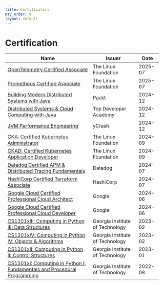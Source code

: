 ```yaml
---
title: Certification
nav_order: 9
layout: default
---
```


# Certification

| Name                                                                                                                               | Issuer                       | Date     |
| ---------------------------------------------------------------------------------------------------------------------------------- | ---------------------------- | ------------------ |
| [OpenTelemetry Certified Associate](https://www.credly.com/badges/f216e5e8-4b3f-4e16-bb91-a7466d099cbe)                                 | The Linux Foundation         | 2025-07|
| [Prometheus Certified Associate](https://www.credly.com/badges/03963611-ab9f-4969-93eb-66c01f03714a)                                   | The Linux Foundation         | 2025-07|
| [Building Modern Distributed Systems with Java](https://coursera.org/share/11f8f5fb4545998fa63652a5c90e0da5)                      | Packt                        | 2024-12|
| [Distributed Systems & Cloud Computing with Java](https://www.udemy.com/certificate/UC-18e6ca80-d033-474e-8b69-65ef3eea9abb/)         | Top Developer Academy        | 2024-12|
| [JVM Performance Engineering](https://tier1app.com/training/academy/2024_12_1ka3pg.pdf)                                              | yCrash                       | 2024-12|
| [CKA: Certified Kubernetes Administrator](https://www.credly.com/badges/3a8f1346-b5fa-40bd-8d17-460cbdfa6b25)                      | The Linux Foundation         | 2024-09|
| [CKAD: Certified Kubernetes Application Developer](https://www.credly.com/badges/759a6dc9-5917-46bf-b291-1e3c8e254914)                | The Linux Foundation         | 2024-09|
| [Datadog Certified APM & Distributed Tracing Fundamentals](https://www.credly.com/badges/0cbd42dd-3d10-486e-b935-145dffbd670b)          | Datadog                      | 2024-07|
| [HashiCorp Certified Terraform Associate](https://www.credly.com/badges/394fc1a7-d193-4c0e-b202-0e9b150bc8a9)                       | HashiCorp                    | 2024-07|
| [Google Cloud Certified Professional Cloud Architect](https://www.credly.com/badges/d05509b3-46c5-4c65-884a-715286ede739)             | Google                       | 2024-06|
| [Google Cloud Certified Professional Cloud Developer](https://www.credly.com/badges/0d97e296-a55d-4011-b14a-3e07c4748f07)             | Google                       | 2024-06|
| [CS1301xIII: Computing in Python III: Data Structures](https://courses.edx.org/certificates/552428f8f51e4e179d462e2b1d95102b?_gl=1*igdpb1*_gcl_au*MTE0MjMyNzI2My4xNzE5NzMwMzIz*_ga*NzE4NjE4NTQ4LjE3MTk3MzAzMjA.*_ga_D3KS4KMDT0*MTcxOTczMzc0Mi4yLjEuMTcxOTczMzc5NS43LjAuMA) | Georgia Institute of Technology | 2023-02|
| [CS1301xIV: Computing in Python IV: Objects & Algorithms](https://courses.edx.org/certificates/d213c16d0d63407595cd7e61224eba3d?_gl=1*1y4v41k*_gcl_au*MTE0MjMyNzI2My4xNzE5NzMwMzIz*_ga*NzE4NjE4NTQ4LjE3MTk3MzAzMjA.*_ga_D3KS4KMDT0*MTcxOTczMzc0Mi4yLjEuMTcxOTczMzc5NS43LjAuMA) | Georgia Institute of Technology | 2023-02|
| [CS1301xII: Computing in Python II: Control Structures](https://courses.edx.org/certificates/92856839862b49cb8f7a7787518a758e?_gl=1*igdpb1*_gcl_au*MTE0MjMyNzI2My4xNzE5NzMwMzIz*_ga*NzE4NjE4NTQ4LjE3MTk3MzAzMjA.*_ga_D3KS4KMDT0*MTcxOTczMzc0Mi4yLjEuMTcxOTczMzc5NS43LjAuMA) | Georgia Institute of Technology | 2023-01|
| [CS1301xI: Computing in Python I: Fundamentals and Procedural Programming](https://courses.edx.org/certificates/94617e9c52fc4156a46f02c80c20e865?_gl=1*igdpb1*_gcl_au*MTE0MjMyNzI2My4xNzE5NzMwMzIz*_ga*NzE4NjE4NTQ4LjE3MTk3MzAzMjA.*_ga_D3KS4KMDT0*MTcxOTczMzc0Mi4yLjEuMTcxOTczMzc5NS43LjAuMA) | Georgia Institute of Technology | 2022-08| 